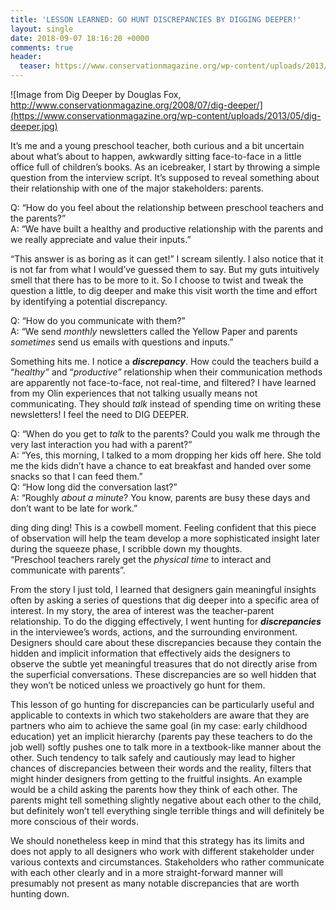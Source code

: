 ```yaml
---
title: 'LESSON LEARNED: GO HUNT DISCREPANCIES BY DIGGING DEEPER!'
layout: single
date: 2018-09-07 18:16:20 +0000
comments: true
header:
  teaser: https://www.conservationmagazine.org/wp-content/uploads/2013/05/dig-deeper.jpg
---
```

![Image from Dig Deeper by Douglas Fox, http://www.conservationmagazine.org/2008/07/dig-deeper/](https://www.conservationmagazine.org/wp-content/uploads/2013/05/dig-deeper.jpg)

It’s me and a young preschool teacher, both curious and a bit uncertain about what’s about to happen, awkwardly sitting face-to-face in a little office full of children’s books. As an icebreaker, I start by throwing a simple question from the interview script. It’s supposed to reveal something about their relationship with one of the major stakeholders: parents.  

 Q: “How do you feel about the relationship between preschool teachers and the parents?”  
 A: “We have built a healthy and productive relationship with the parents and we really appreciate and value their inputs.”  

 “This answer is as boring as it can get!” I scream silently. I also notice that it is not far from what I would’ve guessed them to say. But my guts intuitively smell that there has to be more to it. So I choose to twist and tweak the question a little, to dig deeper and make this visit worth the time and effort by identifying a potential discrepancy.  

 Q: “How do you communicate with them?”  
 A: “We send _monthly_ newsletters called the Yellow Paper and parents _sometimes_ send us emails with questions and inputs.”

Something hits me. I notice a **_discrepancy_**. How could the teachers build a “_healthy”_ and “_productive”_ relationship when their communication methods are apparently not face-to-face, not real-time, and filtered? I have learned from my Olin experiences that not talking usually means not communicating. They should _talk_ instead of spending time on writing these newsletters! I feel the need to DIG DEEPER.

Q: “When do you get to _talk_ to the parents? Could you walk me through the very last interaction you had with a parent?”  
 A: “Yes, this morning, I talked to a mom dropping her kids off here. She told me the kids didn’t have a chance to eat breakfast and handed over some snacks so that I can feed them.”  
 Q: “How long did the conversation last?”  
 A: “Roughly _about a minute_? You know, parents are busy these days and don’t want to be late for work.”  

 ding ding ding! This is a cowbell moment. Feeling confident that this piece of observation will help the team develop a more sophisticated insight later during the squeeze phase, I scribble down my thoughts.   
 “Preschool teachers rarely get the _physical time_ to interact and communicate with parents”.

From the story I just told, I learned that designers gain meaningful insights often by asking a series of questions that dig deeper into a specific area of interest. In my story, the area of interest was the teacher-parent relationship. To do the digging effectively, I went hunting for **_discrepancies_** in the interviewee’s words, actions, and the surrounding environment. Designers should care about these discrepancies because they contain the hidden and implicit information that effectively aids the designers to observe the subtle yet meaningful treasures that do not directly arise from the superficial conversations. These discrepancies are so well hidden that they won’t be noticed unless we proactively go hunt for them.

This lesson of go hunting for discrepancies can be particularly useful and applicable to contexts in which two stakeholders are aware that they are partners who aim to achieve the same goal (in my case: early childhood education) yet an implicit hierarchy (parents pay these teachers to do the job well) softly pushes one to talk more in a textbook-like manner about the other. Such tendency to talk safely and cautiously may lead to higher chances of discrepancies between their words and the reality, filters that might hinder designers from getting to the fruitful insights. An example would be a child asking the parents how they think of each other. The parents might tell something slightly negative about each other to the child, but definitely won’t tell everything single terrible things and will definitely be more conscious of their words.  

 We should nonetheless keep in mind that this strategy has its limits and does not apply to all designers who work with different stakeholder under various contexts and circumstances. Stakeholders who rather communicate with each other clearly and in a more straight-forward manner will presumably not present as many notable discrepancies that are worth hunting down.

